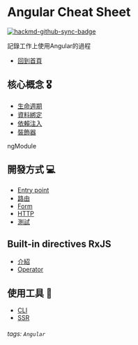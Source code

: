 Angular Cheat Sheet
===
[![hackmd-github-sync-badge](https://hackmd.io/K2dxWaBVTzSSkuH_YksPwA/badge)](https://hackmd.io/K2dxWaBVTzSSkuH_YksPwA)

記錄工作上使用Angular的過程
- [回到首頁](/K2dxWaBVTzSSkuH_YksPwA)

核心概念 🎖️
---
- [生命週期](/KODpFqTYQR-7ocWhjOl5OA)
- [資料綁定](/SJfdG6dcT2WJmqCKVjm62w)
- [依賴注入](/sEUFK0ruSECd60IKj3ghtQ)
- [裝飾器](/R8ZRjyxBRsSxHHpAalJrjA)

ngModule

開發方式 💻
---
- [Entry point](/WpulQT5jTdes2_rqwwItTQ)
- [路由](/lNgotAdsR9qFU8iwM8467Q)
- [Form](/lDv8ND2WSE6tfvp3KhppZw)
- [HTTP](/Zl5N1CXfQbuqgjvKWAwnPw)
- [測試](/dzuq9R86TRio2pXQta3xjg)

Built-in directives
RxJS
---
- [介紹](/mlFj4JRLT8GClSwk30mOeQ)
- [Operator](/z9oU43acQ8KL-e20-Cpw9Q)

使用工具 🔧
---
- [CLI](/ccSGNEzwQDmxuBUsOZOPsQ)
- [SSR](/ioq7JxwnT46O1htAk-mYpg)
###### tags: `Angular`